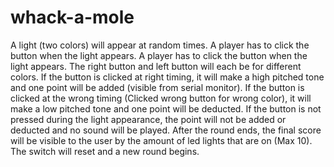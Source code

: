 # whack-a-mole
A light (two colors) will appear at random times. A player has to click the button when the light appears. 
A player has to click the button when the light appears. The right button and left button will each be for different colors. If the button is clicked at right timing, it will make a high pitched tone and one point will be added (visible from serial monitor). If the button is clicked at the wrong timing (Clicked wrong button for wrong color), it will make a low pitched tone and one point will be deducted. If the button is not pressed during the light appearance, the point will not be added or deducted and no sound will be played. After the round ends, the final score will be visible to the user by the amount of led lights that are on (Max 10). The switch will reset and a new round begins. 

